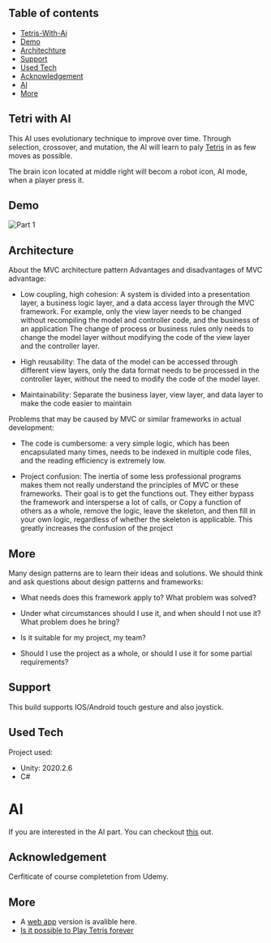 ## Table of contents

- [Tetris-With-Ai](#evolutionary-tetris)
- [Demo](#demo)
- [Architechture](#architecture)
- [Support](#support)
- [Used Tech](#used-tech)
- [Acknowledgement](#acknowledgement)
- [AI](#ai)
- [More](#more)


## Tetri with AI
This AI uses evolutionary technique to improve over time. Through selection, crossover, and mutation, the AI will learn to paly [Tetris](https://en.wikipedia.org/wiki/Tetris) in as few moves as possible.

The brain icon located at middle right will becom a robot icon, AI mode, when a player press it.


## Demo
![Part 1](demo/demo.gif)


## Architecture
About the MVC architecture pattern
Advantages and disadvantages of MVC
advantage:

- Low coupling, high cohesion: A system is divided into a presentation layer, a business logic layer, and a data access layer through the MVC framework. For example, only the view layer needs to be changed without recompiling the model and controller code, and the business of an application The change of process or business rules only needs to change the model layer without modifying the code of the view layer and the controller layer.

- High reusability: The data of the model can be accessed through different view layers, only the data format needs to be processed in the controller layer, without the need to modify the code of the model layer.

- Maintainability: Separate the business layer, view layer, and data layer to make the code easier to maintain

Problems that may be caused by MVC or similar frameworks in actual development:

- The code is cumbersome: a very simple logic, which has been encapsulated many times, needs to be indexed in multiple code files, and the reading efficiency is extremely low.

- Project confusion: The inertia of some less professional programs makes them not really understand the principles of MVC or these frameworks. Their goal is to get the functions out. They either bypass the framework and intersperse a lot of calls, or Copy a function of others as a whole, remove the logic, leave the skeleton, and then fill in your own logic, regardless of whether the skeleton is applicable. This greatly increases the confusion of the project

## More
Many design patterns are to learn their ideas and solutions.
We should think and ask questions about design patterns and frameworks:
- What needs does this framework apply to? What problem was solved?

- Under what circumstances should I use it, and when should I not use it? What problem does he bring?

- Is it suitable for my project, my team?
- Should I use the project as a whole, or should I use it for some partial requirements?





## Support 
This build supports IOS/Android touch gesture and also joystick. 


## Used Tech
Project used:
- Unity: 2020.2.6
- C#


# AI
If you are interested in the AI part. You can checkout [this](https://github.com/SegFault2017/EvoluationaryTetris) out.

## Acknowledgement
Cerfiticate of course completetion from Udemy.

## More
- A [web app]() version is avalible here.
- [Is it possible to Play Tetris forever](https://tetris.fandom.com/wiki/Playing_forever)

